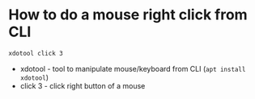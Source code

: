 # How to do a mouse right click from CLI

```bash
xdotool click 3
```

- xdotool - tool to manipulate mouse/keyboard from CLI (```apt install xdotool```)
- click 3 - click right button of a mouse
